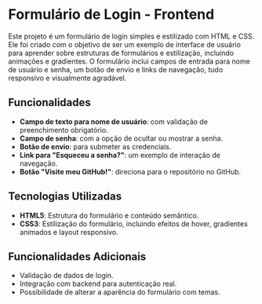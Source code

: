 # Formulário de Login - Frontend

Este projeto é um formulário de login simples e estilizado com HTML e CSS. Ele foi criado com o objetivo de ser um exemplo de interface de usuário para aprender sobre estruturas de formulários e estilização, incluindo animações e gradientes. O formulário inclui campos de entrada para nome de usuário e senha, um botão de envio e links de navegação, tudo responsivo e visualmente agradável.

## Funcionalidades

- **Campo de texto para nome de usuário**: com validação de preenchimento obrigatório.
- **Campo de senha**: com a opção de ocultar ou mostrar a senha.
- **Botão de envio**: para submeter as credenciais.
- **Link para "Esqueceu a senha?"**: um exemplo de interação de navegação.
- **Botão "Visite meu GitHub!"**: direciona para o repositório no GitHub.

## Tecnologias Utilizadas

- **HTML5**: Estrutura do formulário e conteúdo semântico.
- **CSS3**: Estilização do formulário, incluindo efeitos de hover, gradientes animados e layout responsivo.

## Funcionalidades Adicionais

- Validação de dados de login.
- Integração com backend para autenticação real.
- Possibilidade de alterar a aparência do formulário com temas.
